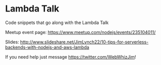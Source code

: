 # Lambda Talk
Code snippets that go along with the Lambda Talk

Meetup event page: https://www.meetup.com/nodejs/events/235104011/

Slides: http://www.slideshare.net/JimLynch22/10-tips-for-serverless-backends-with-nodejs-and-aws-lambda

If you need help just message https://twitter.com/WebWhizJim!
